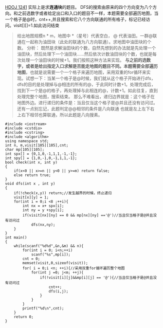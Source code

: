 [HDOJ 1241](http://acm.hdu.edu.cn/showproblem.php?pid=1241)
实际上是求**连通块**的题目。
DFS的搜索由原来的四个方向变为八个方向。和之前选数字或者给定出口和入口的题目不一样，本题需要全部遍历地图，当一个格子是@时，cnt++,并且搜索和它八个方向联通的所有格子，标记已经访问。visit[][]=1.如此访问结束
>给出地图规模n * m，地图中 *（星号）代表空白， @ 代表油田。一群@联通在一起称为油田块（此处的联通为八方向联通）。求地图中油田块的个数。
分析： 
既然是求解油田块的个数，自然先想到的办法就是先处理一个油田块，然后处理下一个油田块……然后依次计数油田块的个数，也就是每次处理一个油田块的时候+1。我们按照这种方法来实现。 
**与之前的选数字，或者是给出指定入口求解是否能走地图的题目不同。本题需要全部遍历地图**，也就是说需要一个一个格子来遍历地图，采用双重的for循环来实现。试想一下：当某一个格子是@时候，我们就从这个格子开始进行dfs，dfs的目的是处理掉与@相连的所有的@，于此同时计数+1。处理完成后，找到下一个是@的格子，再处理掉与此相连的@，计数+1。如此往复，直到处理完整个地图，搜索结束。 
那么不难看出，递归边界就是：这个格子在地图外边。进行递归的条件是：当且仅当这个格子是@并且还没有访问过。 
还有一点别忘记，此题判定@@相邻的条件是八向联通 也就是左上左下右上右下相邻也算联通，所以此题是八向搜素。 
```
#include <iostream>
#include <cstdio>
#include <cstring>
#include <algorithm>
using namespace std;
int n, m,visit[105][105],cnt;
char mp[105][105];
int spx[] = {0,1,0,-1,1,1,-1,-1};
int spy[] = {1,0,-1,0,-1,1,1,-1};
bool check(int x, int y)
{
    if(x<0 || x>=n || y<0 || y>=m) return false;
    else return true;
}
void dfs(int x , int y)
{
    if(!check(x,y)) return;//发生越界的时候，终止递归
    visit[x][y] = 1;
    for(int i = 0;i <8 ;++i){
        int nx = x+ spx[i];
        int ny = y +spy[i];
        if(visit[nx][ny] == 0 && mp[nx][ny] =='@')//当且仅当格子是@并且没有访问过
            dfs(nx,ny);
    }
}
int main()
{
    while(scanf("%d%d",&n,&m) && n){
        for(int i = 0; i<n;++i)
            scanf("%s",mp[i]);
        cnt = 0;
        memset(visit,0,sizeof(visit));
        for( i = 0;i <n; ++i){//采用双重for循环遍历整个地图
            for(int j =0; j<m; ++j){
                if(!visit[i][j]&&mp[i][j] == '@'){//当且仅当格子是@并且没有访问过
                    cnt++;
                    dfs(i,j);
                }
            }
        }
        printf("%d\n",cnt);
    }
    return 0;
}
```